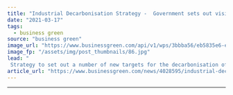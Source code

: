 ```yaml
---
title: "Industrial Decarbonisation Strategy -  Government sets out vision for decarbonising heavy industry"
date: "2021-03-17"
tags: 
  - business green
source: "business green"
image_url: "https://www.businessgreen.com/api/v1/wps/3bbba56/eb5835e6-e25e-48b4-b19b-e0aa19c0d6c5/14/Saltend-Chemicals-Park-px-Group-185x114.jpg"
image_fp: "/assets/img/post_thumbnails/86.jpg"
lead: "
 Strategy to set out a number of new targets for the decarbonisation of industry, as government confirms details of nine projects to be awarded funding through Industrial Decarbonisation Challenge - but opposition warns plans lack necessary ambition..."
article_url: "https://www.businessgreen.com/news/4028595/industrial-decarbonisation-strategy-government-sets-vision-decarbonising-heavy-industry"
---
```


---

